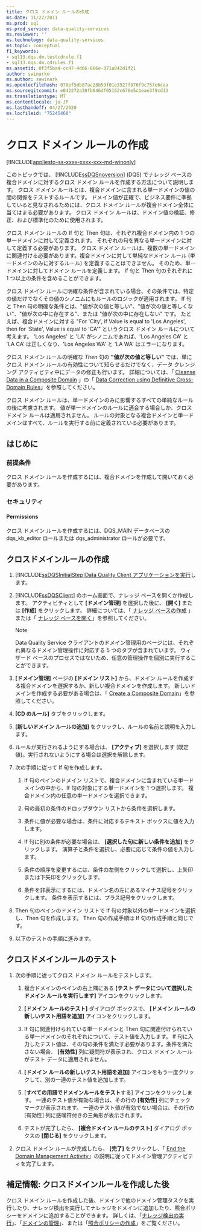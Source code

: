```yaml
---
title: クロス ドメイン ルールの作成
ms.date: 11/22/2011
ms.prod: sql
ms.prod_service: data-quality-services
ms.reviewer: ''
ms.technology: data-quality-services
ms.topic: conceptual
f1_keywords:
- sql13.dqs.dm.testcdrule.f1
- sql13.dqs.dm.cdrules.f1
ms.assetid: 0f3f5ba4-cc47-4d66-866e-371a042d1f21
author: swinarko
ms.author: sawinark
ms.openlocfilehash: 070ef5db87ac28b59f01e3927f876f9c757e6caa
ms.sourcegitcommit: e042272a38fb646df05152c676e5cbeae3f9cd13
ms.translationtype: MT
ms.contentlocale: ja-JP
ms.lasthandoff: 04/27/2020
ms.locfileid: "75245468"
---
```

# <a name="create-a-cross-domain-rule"></a>クロス ドメイン ルールの作成

[!INCLUDE[appliesto-ss-xxxx-xxxx-xxx-md-winonly](../includes/appliesto-ss-xxxx-xxxx-xxx-md-winonly.md)]

  このトピックでは、 [!INCLUDE[ssDQSnoversion](../includes/ssdqsnoversion-md.md)] (DQS) でナレッジ ベースの複合ドメインに対するクロス ドメイン ルールを作成する方法について説明します。 クロス ドメイン ルールとは、複合ドメインに含まれる単一ドメインの値の間の関係をテストするルールです。 ドメイン値が正確で、ビジネス要件に準拠していると見なされるためには、クロス ドメイン ルールが複合ドメイン全体に当てはまる必要があります。 クロス ドメイン ルールは、ドメイン値の検証、修正、および標準化のために使用されます。  
  
 クロス ドメイン ルールの If 句と Then 句は、それぞれ複合ドメイン内の 1 つの単一ドメインに対して定義されます。 それぞれの句を異なる単一ドメインに対して定義する必要があります。 クロス ドメイン ルールは、複数の単一ドメインに関連付ける必要があります。複合ドメインに対して単純なドメイン ルール (単一ドメインのみに対するルール) を定義することはできません。 そのため、単一ドメインに対してドメイン ルールを定義します。 If 句と Then 句のそれぞれに 1 つ以上の条件を含めることができます。  
  
 クロス ドメイン ルールに明確な条件が含まれている場合、その条件では、特定の値だけでなくその値のシノニムにもルールのロジックが適用されます。 If 句と Then 句の明確な条件とは、"値が次の値と等しい"、"値が次の値と等しくない"、"値が次の中に存在する"、または "値が次の中に存在しない" です。 たとえば、複合ドメインに対する "For 'City', if Value is equal to 'Los Angeles', then for 'State', Value is equal to 'CA'" というクロス ドメイン ルールについて考えます。 'Los Angeles' と 'LA' がシノニムであれば、'Los Angeles CA' と 'LA CA' は正しくなり、'Los Angeles WA' と 'LA WA' はエラーになります。  
  
 クロス ドメイン ルールの明確な *Then* 句の **"値が次の値と等しい"** では、単にクロス ドメイン ルールの有効性について知らせるだけでなく、データ クレンジング アクティビティ中にデータの修正も行います。 詳細については、「 [Cleanse Data in a Composite Domain](../data-quality-services/cleanse-data-in-a-composite-domain.md#CDCorrection) 」の「 [Data Correction using Definitive Cross-Domain Rules](../data-quality-services/cleanse-data-in-a-composite-domain.md)」を参照してください。  
  
 クロス ドメイン ルールは、単一ドメインのみに影響するすべての単純なルールの後に考慮されます。 値が単一ドメインのルールに適合する場合しか、クロス ドメイン ルールは適用されません。 ルールの対象となる複合ドメインと単一ドメインはすべて、ルールを実行する前に定義されている必要があります。  
  
##  <a name="before-you-begin"></a><a name="BeforeYouBegin"></a> はじめに  
  
###  <a name="prerequisites"></a><a name="Prerequisites"></a> 前提条件  
 クロス ドメイン ルールを作成するには、複合ドメインを作成して開いておく必要があります。  
  
###  <a name="security"></a><a name="Security"></a> セキュリティ  
  
####  <a name="permissions"></a><a name="Permissions"></a> Permissions  
 クロス ドメイン ルールを作成するには、DQS_MAIN データベースの dqs_kb_editor ロールまたは dqs_administrator ロールが必要です。  
  
##  <a name="create-cross-domain-rules"></a><a name="Create"></a>クロスドメインルールの作成  
  
1.  [!INCLUDE[ssDQSInitialStep](../includes/ssdqsinitialstep-md.md)][Data Quality Client アプリケーションを実行](../data-quality-services/run-the-data-quality-client-application.md)します。  
  
2.  [!INCLUDE[ssDQSClient](../includes/ssdqsclient-md.md)] のホーム画面で、ナレッジ ベースを開くか作成します。 アクティビティとして **[ドメイン管理]** を選択した後に、 **[開く]** または **[作成]** をクリックします。 詳細については、「 [ナレッジ ベースの作成](../data-quality-services/create-a-knowledge-base.md) 」または「 [ナレッジ ベースを開く](../data-quality-services/open-a-knowledge-base.md)」を参照してください。  
  
    > [!NOTE]  
    >  Data Quality Service クライアントのドメイン管理用のページには、それぞれ異なるドメイン管理操作に対応する 5 つのタブが含まれています。 ウィザード ベースのプロセスではないため、任意の管理操作を個別に実行することができます。  
  
3.  **[ドメイン管理]** ページの **[ドメイン リスト]** から、ドメイン ルールを作成する複合ドメインを選択するか、新しい複合ドメインを作成します。 新しいドメインを作成する必要がある場合は、「 [Create a Composite Domain](../data-quality-services/create-a-composite-domain.md)」を参照してください。  
  
4.  **[CD のルール]** タブをクリックします。  
  
5.  **[新しいドメイン ルールの追加]** をクリックし、ルールの名前と説明を入力します。  
  
6.  ルールが実行されるようにする場合は、 **[アクティブ]** を選択します (既定値)。実行されないようにする場合は選択を解除します。  
  
7.  次の手順に従って If 句を作成します。  
  
    1.  If 句のペインのドメイン リストで、複合ドメインに含まれている単一ドメインの中から、If 句の対象にする単一ドメインを 1 つ選択します。 複合ドメイン内の任意の単一ドメインを選択できます。  
  
    2.  句の最初の条件のドロップダウン リストから条件を選択します。  
  
    3.  条件に値が必要な場合は、条件に対応するテキスト ボックスに値を入力します。  
  
    4.  If 句に別の条件が必要な場合は、 **[選択した句に新しい条件を追加]** をクリックします。 演算子と条件を選択し、必要に応じて条件の値を入力します。  
  
    5.  条件の順序を変更するには、条件の左側をクリックして選択し、上矢印または下矢印をクリックします。  
  
    6.  条件を非表示にするには、ドメイン名の左にあるマイナス記号をクリックします。 条件を表示するには、プラス記号をクリックします。  
  
8.  Then 句のペインのドメイン リストで If 句の対象以外の単一ドメインを選択し、Then 句を作成します。 Then 句の作成手順は If 句の作成手順と同じです。  
  
9. 以下のテストの手順に進みます。  
  
##  <a name="test-cross-domain-rules"></a><a name="Test"></a>クロスドメインルールのテスト  
  
1.  次の手順に従ってクロス ドメイン ルールをテストします。  
  
    1.  複合ドメインのペインの右上隅にある **[テスト データについて選択したドメイン ルールを実行します]** アイコンをクリックします。  
  
    2.  **[ドメイン ルールのテスト]** ダイアログ ボックスで、 **[ドメイン ルールの新しいテスト用語を追加]** アイコンをクリックします。  
  
    3.  If 句に関連付けられている単一ドメインと Then 句に関連付けられている単一ドメインのそれぞれについて、テスト値を入力します。 If 句に入力したテスト値は、その句の条件を満たす必要があります。条件を満たさない場合、 **[有効性]** 列に疑問符が表示され、クロス ドメイン ルールがテスト データに適用されません。  
  
    4.  **[ドメイン ルールの新しいテスト用語を追加]** アイコンをもう一度クリックして、別の一連のテスト値を追加します。  
  
    5.  [**すべての用語でドメインルールをテスト**する] アイコンをクリックします。 一連のテスト値が有効な場合は、その行の **[有効性]** 列にチェック マークが表示されます。 一連のテスト値が有効でない場合は、その行の [有効性] 列に感嘆符付きの三角形が表示されます。  
  
    6.  テストが完了したら、 **[複合ドメイン ルールのテスト]** ダイアログ ボックスの **[閉じる]** をクリックします。  
  
2.  クロス ドメイン ルールが完成したら、 **[完了]** をクリックし、「 [End the Domain Management Activity](https://msdn.microsoft.com/library/ab6505ad-3090-453b-bb01-58435e7fa7c0)」の説明に従ってドメイン管理アクティビティを完了します。  
  
##  <a name="follow-up-after-creating-a-cross-domain-rule"></a><a name="FollowUp"></a>補足情報: クロスドメインルールを作成した後  
 クロス ドメイン ルールを作成した後、ドメインで他のドメイン管理タスクを実行したり、ナレッジ検出を実行してナレッジをドメインに追加したり、照合ポリシーをドメインに追加することができます。 詳しくは、「[ナレッジ検出の実行](../data-quality-services/perform-knowledge-discovery.md)」、「[ドメインの管理](../data-quality-services/managing-a-domain.md)」、または「[照合ポリシーの作成](../data-quality-services/create-a-matching-policy.md)」をご覧ください。  
  
  
